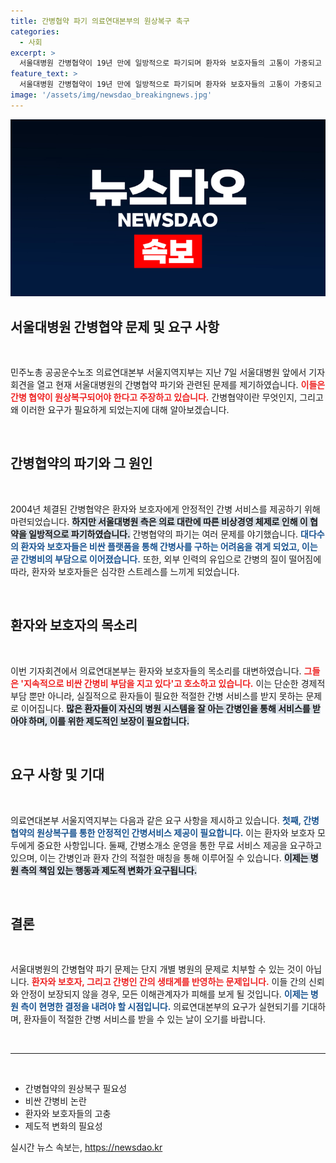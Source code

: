 ```yaml
---
title: 간병협약 파기 의료연대본부의 원상복구 촉구
categories:
  - 사회
excerpt: >
  서울대병원 간병협약이 19년 만에 일방적으로 파기되며 환자와 보호자들의 고통이 가중되고 있다. 의료연대본부가 서울대병원에 원상복구와 무료 간병소개소 운영을 촉구하는 기자회견을 열었다.
feature_text: >
  서울대병원 간병협약이 19년 만에 일방적으로 파기되며 환자와 보호자들의 고통이 가중되고 있다. 의료연대본부가 서울대병원에 원상복구와 무료 간병소개소 운영을 촉구하는 기자회견을 열었다.
image: '/assets/img/newsdao_breakingnews.jpg'
---
```


<p><img src="/assets/img/newsdao_breakingnews.jpg" alt="ontimetimes 속보" /></p>

<h2 data-ke-size="size26">서울대병원 간병협약 문제 및 요구 사항</h2>

<p data-ke-size="size16">&nbsp;</p>

<p>민주노총 공공운수노조 의료연대본부 서울지역지부는 지난 7일 서울대병원 앞에서 기자회견을 열고 현재 서울대병원의 간병협약 파기와 관련된 문제를 제기하였습니다. <b><span style="color: #ee2323;">이들은 간병 협약이 원상복구되어야 한다고 주장하고 있습니다.</span></b> 간병협약이란 무엇인지, 그리고 왜 이러한 요구가 필요하게 되었는지에 대해 알아보겠습니다.</p>

<p data-ke-size="size16">&nbsp;</p>

<h2 data-ke-size="size26">간병협약의 파기와 그 원인</h2>

<p data-ke-size="size16">&nbsp;</p>

<p>2004년 체결된 간병협약은 환자와 보호자에게 안정적인 간병 서비스를 제공하기 위해 마련되었습니다. <b><span style="background-color: #21538527;">하지만 서울대병원 측은 의료 대란에 따른 비상경영 체제로 인해 이 협약을 일방적으로 파기하였습니다.</span></b> 간병협약의 파기는 여러 문제를 야기했습니다. <b><span style="color: #1a5490;">대다수의 환자와 보호자들은 비싼 플랫폼을 통해 간병사를 구하는 어려움을 겪게 되었고, 이는 곧 간병비의 부담으로 이어졌습니다.</span></b> 또한, 외부 인력의 유입으로 간병의 질이 떨어짐에 따라, 환자와 보호자들은 심각한 스트레스를 느끼게 되었습니다.</p>

<p data-ke-size="size16">&nbsp;</p>

<h2 data-ke-size="size26">환자와 보호자의 목소리</h2>

<p data-ke-size="size16">&nbsp;</p>

<p>이번 기자회견에서 의료연대본부는 환자와 보호자들의 목소리를 대변하였습니다. <b><span style="color: #ee2323;">그들은 '지속적으로 비싼 간병비 부담을 지고 있다'고 호소하고 있습니다.</span></b> 이는 단순한 경제적 부담 뿐만 아니라, 실질적으로 환자들이 필요한 적절한 간병 서비스를 받지 못하는 문제로 이어집니다. <b><span style="background-color: #21538527;">많은 환자들이 자신의 병원 시스템을 잘 아는 간병인을 통해 서비스를 받아야 하며, 이를 위한 제도적인 보장이 필요합니다.</span></b></p>

<p data-ke-size="size16">&nbsp;</p>

<h2 data-ke-size="size26">요구 사항 및 기대</h2>

<p data-ke-size="size16">&nbsp;</p>

<p>의료연대본부 서울지역지부는 다음과 같은 요구 사항을 제시하고 있습니다. <b><span style="color: #1a5490;">첫째, 간병협약의 원상복구를 통한 안정적인 간병서비스 제공이 필요합니다.</span></b> 이는 환자와 보호자 모두에게 중요한 사항입니다. 둘째, 간병소개소 운영을 통한 무료 서비스 제공을 요구하고 있으며, 이는 간병인과 환자 간의 적절한 매칭을 통해 이루어질 수 있습니다. <b><span style="background-color: #21538527;">이제는 병원 측의 책임 있는 행동과 제도적 변화가 요구됩니다.</span></b></p>

<p data-ke-size="size16">&nbsp;</p>

<h2 data-ke-size="size26">결론</h2>

<p data-ke-size="size16">&nbsp;</p>

<p>서울대병원의 간병협약 파기 문제는 단지 개별 병원의 문제로 치부할 수 있는 것이 아닙니다. <b><span style="color: #ee2323;">환자와 보호자, 그리고 간병인 간의 생태계를 반영하는 문제입니다.</span></b> 이들 간의 신뢰와 안정이 보장되지 않을 경우, 모든 이해관계자가 피해를 보게 될 것입니다. <b><span style="color: #1a5490;">이제는 병원 측이 현명한 결정을 내려야 할 시점입니다.</span></b> 의료연대본부의 요구가 실현되기를 기대하며, 환자들이 적절한 간병 서비스를 받을 수 있는 날이 오기를 바랍니다.</p>

<p data-ke-size="size16">&nbsp;</p>

<hr/>

<p data-ke-size="size16">&nbsp;</p>

<ul>
<li>간병협약의 원상복구 필요성</li>
<li>비싼 간병비 논란</li>
<li>환자와 보호자들의 고충</li>
<li>제도적 변화의 필요성</li>
</ul>

<p data-ke-size="size16"></p>
실시간 뉴스 속보는, <a href="https://newsdao.kr" rel="dofollow">https://newsdao.kr</a>


